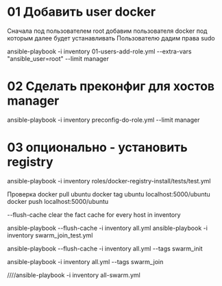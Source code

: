 # 01 Добавить user docker

Сначала под пользователем root добавим пользователя docker под которым далее будет устанавливать
Пользователю дадим права sudo

ansible-playbook -i inventory 01-users-add-role.yml --extra-vars "ansible_user=root" --limit manager


# 02 Сделать преконфиг для хостов manager
ansible-playbook -i inventory preconfig-do-role.yml --limit manager 

# 03 опционально - установить registry
ansible-playbook -i inventory roles/docker-registry-install/tests/test.yml

Проверка
docker pull ubuntu
docker tag ubuntu localhost:5000/ubuntu
docker push localhost:5000/ubuntu

--flush-cache clear the fact cache for every host in inventory

ansible-playbook --flush-cache -i inventory all.yml
ansible-playbook -i inventory swarm_join_test.yml


ansible-playbook --flush-cache -i inventory all.yml --tags swarm_init

ansible-playbook -i inventory all.yml --tags swarm_join

////ansible-playbook -i inventory all-swarm.yml 

